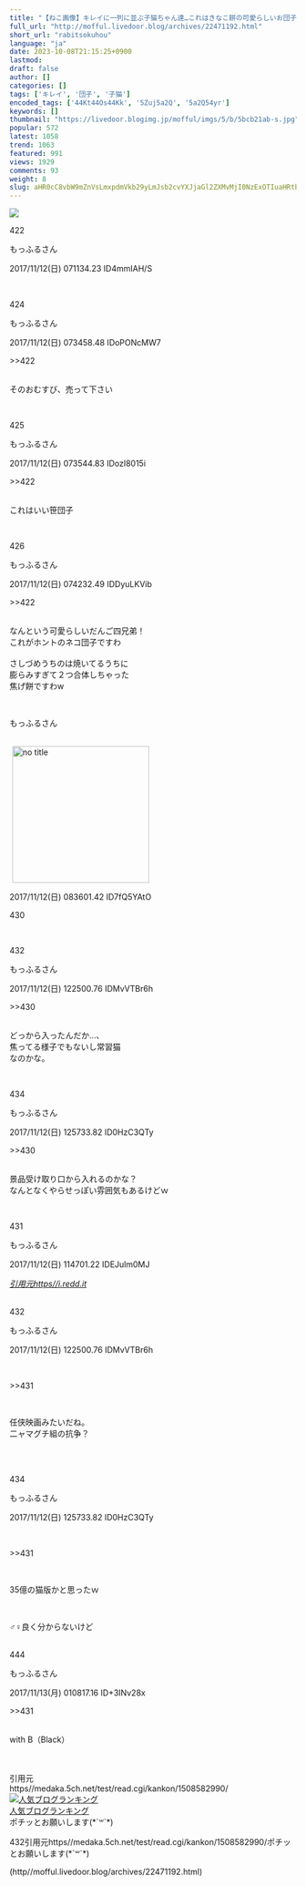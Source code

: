 ```yaml
---
title: "【ねこ画像】キレイに一列に並ぶ子猫ちゃん達…これはきなこ餅の可愛らしいお団子ですねwww "
full_url: "http://mofful.livedoor.blog/archives/22471192.html"
short_url: "rabitsokuhou"
language: "ja"
date: 2023-10-08T21:15:25+0900
lastmod: 
draft: false
author: []
categories: []
tags: ['キレイ', '団子', '子猫']
encoded_tags: ['44Kt44Os44Kk', '5Zuj5a2Q', '5a2Q54yr']
keywords: []
thumbnail: "https://livedoor.blogimg.jp/mofful/imgs/5/b/5bcb21ab-s.jpg"
popular: 572
latest: 1058
trend: 1063
featured: 991
views: 1929
comments: 93
weight: 8
slug: aHR0cC8vbW9mZnVsLmxpdmVkb29yLmJsb2cvYXJjaGl2ZXMvMjI0NzExOTIuaHRtbA==
---
```


![](https://livedoor.blogimg.jp/mofful/imgs/5/b/5bcb21ab-s.jpg)

<div><p class='t_h'>422 <p>もっふるさん</p> <p>2017/11/12(日) 071134.23 ID4mmIAH/S</p></p><p class='t_h'><br></p> <p class='t_h t_i'>424 <p>もっふるさん</p> <p> 2017/11/12(日) 073458.48 IDoPONcMW7</p></p> <p class='t_b t_i'> <p class='anchor'>>>422</p> <br> そのおむすび、売って下さい </p><br> <p class='t_h t_i'>425 <p>もっふるさん</p> <p> 2017/11/12(日) 073544.83 IDozI8015i</p></p> <p class='t_b t_i'> <p class='anchor'>>>422</p> <br> これはいい笹団子 </p><br> <p class='t_h t_i'>426 <p>もっふるさん</p> <p> 2017/11/12(日) 074232.49 IDDyuLKVib</p></p> <p class='t_b t_i'> <p class='anchor'>>>422</p> <br> なんという可愛らしいだんご四兄弟！ <br> これがホントのネコ団子ですわ <br> <br>さしづめうちのは焼いてるうちに<br>膨らみすぎて２つ合体しちゃった<br>焦げ餅ですわw </p><br> <p>もっふるさん</p> <span><br><img src='https//livedoor.blogimg.jp/mofful/imgs/1/2/12f3d4d9.gif' width='240' height='240' border='0' alt='no title' hspace='5' class='pict'><p>2017/11/12(日) 083601.42 ID7fQ5YAtO</p></span><p>430</p><br> <p class='t_h t_i'>432 <p>もっふるさん</p> <p> 2017/11/12(日) 122500.76 IDMvVTBr6h</p></p> <p class='t_b t_i'> <p class='anchor'>>>430</p> <br> どっから入ったんだか…、<br>焦ってる様子でもないし常習猫<br>なのかな。<br></p><br> <p class='t_h t_i'>434 <p>もっふるさん</p> <p> 2017/11/12(日) 125733.82 ID0HzC3QTy</p></p> <p class='t_b t_i'> <p class='anchor'>>>430</p> <br> 景品受け取り口から入れるのかな？ <br> なんとなくやらせっぽい雰囲気もあるけどｗ<br></p><br> <p class='t_h'>431 <p>もっふるさん</p> <p> 2017/11/12(日) 114701.22 IDEJulm0MJ</p></p> <a href='https//i.redd.it/ughp9rfp8bxz.jpg' target='_blank' title=''><i><p>引用元https//i.redd.it<br></p></i></a><br>432 <p>もっふるさん</p> <p>2017/11/12(日) 122500.76 IDMvVTBr6h</p><br><p class='anchor'>>>431</p><p></p><br><p>任侠映画みたいだね。<br>二ャマグチ組の抗争？</p><br> <p class='t_h t_i'><br>434 <p>もっふるさん</p> <p>2017/11/12(日) 125733.82 ID0HzC3QTy</p><br><p class='anchor'>>>431</p><p></p><br><p>35億の猫版かと思ったｗ</p><br><p>♂♀良く分からないけど</p><br>444 <p>もっふるさん</p> <p> 2017/11/13(月) 010817.16 ID+3INv28x</p></p> <p class='t_b t_i'> <p class='anchor'>>>431</p> <br> with B（Black） </p><br> <br>引用元<br>https//medaka.5ch.net/test/read.cgi/kankon/1508582990/<br><a href='//blog.with2.net/link/?2036932'><img src='https//blog.with2.net/img/banner/banner_21.gif' title='人気ブログランキング'></a><br><a href='//blog.with2.net/link/?2036932'>人気ブログランキング</a><br>ポチッとお願いします(*´꒳`*)<br><img border='0' width='1' height='1' src='https//www11.a8.net/0.gif?a8mat=3BDUGQ+4RHMA+2HOM+BS629' alt=''> <p>432引用元https//medaka.5ch.net/test/read.cgi/kankon/1508582990/ポチッとお願いします(*´꒳`*)</p></div>

(http//mofful.livedoor.blog/archives/22471192.html)
